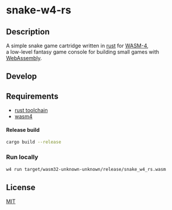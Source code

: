 # snake-w4-rs

## Description

A simple snake game cartridge written in [rust](https://www.rust-lang.org/) for [WASM-4](https://wasm4.org/),<br>
a low-level fantasy game console for building small games with [WebAssembly](https://webassembly.org/).

## Develop

## Requirements

- [rust toolchain](https://www.rust-lang.org/tools/install)
- [wasm4](https://wasm4.org/docs/getting-started/setup)

#### Release build

```bash
cargo build --release
```

### Run locally

```bash
w4 run target/wasm32-unknown-unknown/release/snake_w4_rs.wasm
```

## License

[MIT](./LICENSE)

